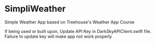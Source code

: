 # SimpliWeather
Simple Weather App based on Treehouse's Weather App Course

If being used or built upon, Update API Key in DarkSkyAPIClient.swift file. Failure to update key will make app not work properly
